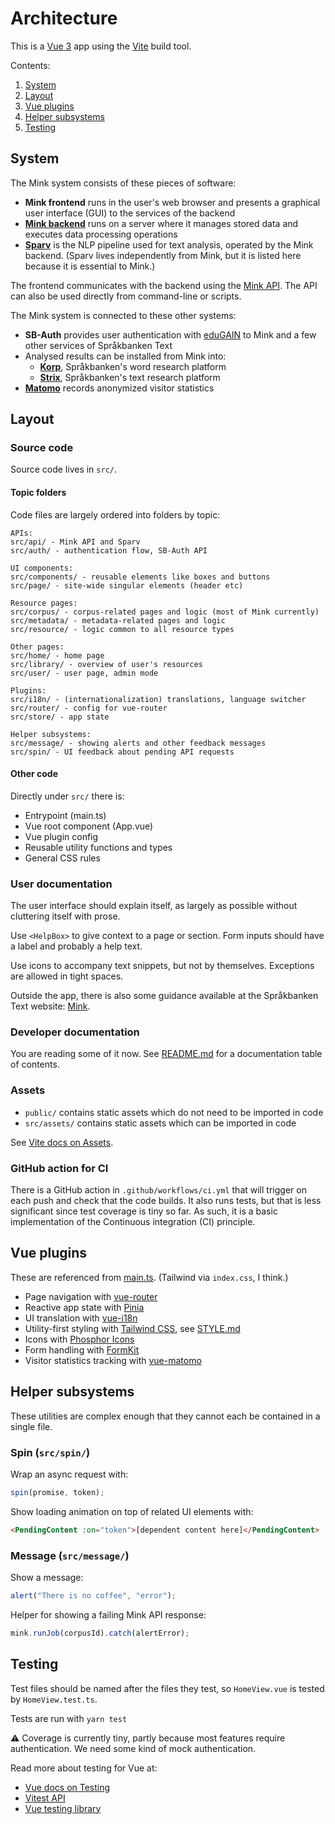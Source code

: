 # Architecture

This is a [Vue 3](https://v3.vuejs.org/) app using the [Vite](https://vitejs.dev/) build tool.

Contents:

1. [System](#system)
2. [Layout](#layout)
3. [Vue plugins](#vue-plugins)
4. [Helper subsystems](#helper-subsystems)
5. [Testing](#testing)

## System

The Mink system consists of these pieces of software:

- **Mink frontend** runs in the user's web browser and presents a graphical user interface (GUI) to the services of the backend
- **[Mink backend](https://github.com/spraakbanken/mink-backend)** runs on a server where it manages stored data and executes data processing operations
- **[Sparv](https://github.com/spraakbanken/sparv-pipeline)** is the NLP pipeline used for text analysis, operated by the Mink backend. (Sparv lives independently from Mink, but it is listed here because it is essential to Mink.)

The frontend communicates with the backend using the [Mink API](https://ws.spraakbanken.gu.se/ws/mink/api-doc). The API can also be used directly from command-line or scripts.

The Mink system is connected to these other systems:

- **SB-Auth** provides user authentication with [eduGAIN](https://edugain.org/) to Mink and a few other services of Språkbanken Text
- Analysed results can be installed from Mink into:
  - **[Korp](https://spraakbanken.gu.se/en/tools/korp)**, Språkbanken's word research platform
  - **[Strix](https://spraakbanken.gu.se/strix/?lang=eng)**, Språkbanken's text research platform
- [**Matomo**](https://matomo.org/) records anonymized visitor statistics

## Layout

### Source code

Source code lives in `src/`.

#### Topic folders

Code files are largely ordered into folders by topic:

```
APIs:
src/api/ - Mink API and Sparv
src/auth/ - authentication flow, SB-Auth API

UI components:
src/components/ - reusable elements like boxes and buttons
src/page/ - site-wide singular elements (header etc)

Resource pages:
src/corpus/ - corpus-related pages and logic (most of Mink currently)
src/metadata/ - metadata-related pages and logic
src/resource/ - logic common to all resource types

Other pages:
src/home/ - home page
src/library/ - overview of user's resources
src/user/ - user page, admin mode

Plugins:
src/i18n/ - (internationalization) translations, language switcher
src/router/ - config for vue-router
src/store/ - app state

Helper subsystems:
src/message/ - showing alerts and other feedback messages
src/spin/ - UI feedback about pending API requests
```

#### Other code

Directly under `src/` there is:

- Entrypoint (main.ts)
- Vue root component (App.vue)
- Vue plugin config
- Reusable utility functions and types
- General CSS rules

### User documentation

The user interface should explain itself, as largely as possible without cluttering itself with prose.

Use `<HelpBox>` to give context to a page or section. Form inputs should have a label and probably a help text.

Use icons to accompany text snippets, but not by themselves. Exceptions are allowed in tight spaces.

Outside the app, there is also some guidance available at the Språkbanken Text website: [Mink](https://spraakbanken.gu.se/en/tools/mink).

### Developer documentation

You are reading some of it now. See [README.md](../README.md) for a documentation table of contents.

### Assets

- `public/` contains static assets which do not need to be imported in code
- `src/assets/` contains static assets which can be imported in code

See [Vite docs on Assets](https://vitejs.dev/guide/assets).

### GitHub action for CI

There is a GitHub action in `.github/workflows/ci.yml` that will trigger on each push and check that the code builds. It also runs tests, but that is less significant since test coverage is tiny so far. As such, it is a basic implementation of the Continuous integration (CI) principle.

## Vue plugins

These are referenced from [main.ts](../src/main.ts). (Tailwind via `index.css`, I think.)

- Page navigation with [vue-router](https://router.vuejs.org/)
- Reactive app state with [Pinia](https://pinia.vuejs.org/)
- UI translation with [vue-i18n](https://vue-i18n.intlify.dev/)
- Utility-first styling with [Tailwind CSS](https://tailwindcss.com/), see [STYLE.md](STYLE.md)
- Icons with [Phosphor Icons](https://github.com/phosphor-icons/vue)
- Form handling with [FormKit](https://formkit.com/getting-started)
- Visitor statistics tracking with [vue-matomo](https://github.com/AmazingDreams/vue-matomo)

## Helper subsystems

These utilities are complex enough that they cannot each be contained in a single file.

### Spin (`src/spin/`)

Wrap an async request with:

```js
spin(promise, token);
```

Show loading animation on top of related UI elements with:

```html
<PendingContent :on="token">[dependent content here]</PendingContent>
```

### Message (`src/message/`)

Show a message:

```js
alert("There is no coffee", "error");
```

Helper for showing a failing Mink API response:

```js
mink.runJob(corpusId).catch(alertError);
```

## Testing

Test files should be named after the files they test, so `HomeView.vue` is tested by `HomeView.test.ts`.

Tests are run with `yarn test`

⚠️ Coverage is currently tiny, partly because most features require authentication. We need some kind of mock authentication.

Read more about testing for Vue at:

- [Vue docs on Testing](https://vuejs.org/guide/scaling-up/testing.html)
- [Vitest API](https://vitest.dev/api/)
- [Vue testing library](https://testing-library.com/docs/vue-testing-library/intro)
